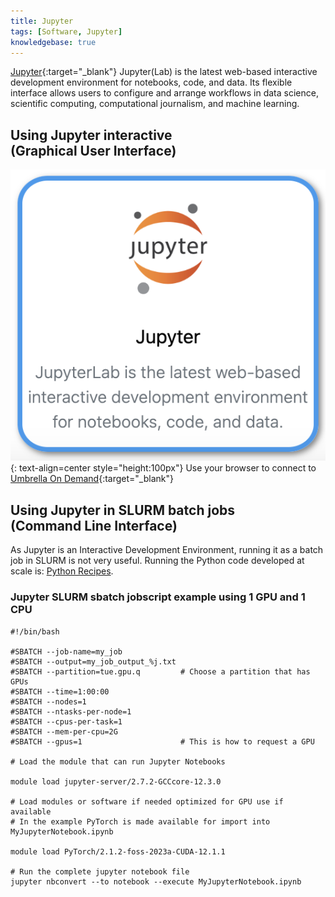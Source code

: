 ```yaml
---
title: Jupyter
tags: [Software, Jupyter]
knowledgebase: true
---
```


[Jupyter](https://jupyter.org/){:target="_blank"} Jupyter(Lab) is the latest web-based interactive development environment for notebooks, code, and data. Its flexible interface allows users to configure and arrange workflows in data science, scientific computing, computational journalism, and machine learning.

## Using Jupyter interactive<br>(Graphical User Interface)

![Jupyter in Umbrella On Demdand](jupyter-ood.png){: text-align=center style="height:100px"}
Use your browser to connect to [Umbrella On Demand](https://hpc.tue.nl){:target="_blank"}

## Using Jupyter in SLURM batch jobs<br>(Command Line Interface)

As Jupyter is an Interactive Development Environment, running it as a batch job in SLURM is not very useful. Running the Python code developed at scale is: [Python Recipes](python.md).

### Jupyter SLURM sbatch jobscript example using 1 GPU and 1 CPU

```slurm
#!/bin/bash

#SBATCH --job-name=my_job
#SBATCH --output=my_job_output_%j.txt
#SBATCH --partition=tue.gpu.q         # Choose a partition that has GPUs
#SBATCH --time=1:00:00
#SBATCH --nodes=1
#SBATCH --ntasks-per-node=1
#SBATCH --cpus-per-task=1
#SBATCH --mem-per-cpu=2G
#SBATCH --gpus=1                      # This is how to request a GPU

# Load the module that can run Jupyter Notebooks

module load jupyter-server/2.7.2-GCCcore-12.3.0

# Load modules or software if needed optimized for GPU use if available
# In the example PyTorch is made available for import into MyJupyterNotebook.ipynb

module load PyTorch/2.1.2-foss-2023a-CUDA-12.1.1

# Run the complete jupyter notebook file
jupyter nbconvert --to notebook --execute MyJupyterNotebook.ipynb 
```